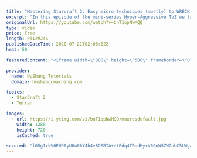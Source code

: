 ```yaml
---
title: "Mastering Starcraft 2: Easy micro techniques (mostly) to WRECK zergs"
excerpt: "In this episode of the mini-series Hyper-Aggressive TvZ we take a look at some micro techniques you can use in your own games to significantly improve the performance of your army. Just don't forget to macro xD  Mastering Starcraft 2: Easy micro techniques (mostly) to WRECK zergs #StarCraft2 #Terran"
originalUrl: https://youtube.com/watch?v=bnT1opNwMQQ
type: video
price: Free
length: PT12M24S
publishedDateTime: 2020-07-21T02:06:02Z
heat: 50

featuredContent: "<iframe width=\"800\" height=\"500\" frameborder=\"0\" src=\"https://www.youtube.com/embed/bnT1opNwMQQ\" allow=\"accelerometer; autoplay; encrypted-media; gyroscope; picture-in-picture\" allowfullscreen></iframe>"

provider:
  name: HuShang Tutorials
  domain: hushangcoaching.com

topics:
  - StarCraft 2
  - Terran

images:
  - url: https://i.ytimg.com/vi/bnT1opNwMQQ/maxresdefault.jpg
    width: 1280
    height: 720
    isCached: true

secured: "l65g1rkV6PU90yUUo06Y4h4vBOSBIA+dtPdq4TRndMyrV6QoW5ZW2hbC5UWga5o3t6Ghe1WTUzkFwIFNkIergZPnNpbgEfBGNbNYSySDj5UcnZKtUZcx0NHxEgjmuj7wno1Yoj0RD2/lVZCmmWB+j0FrDJOnTBVFpaqrgZtVxbz+QfUjePGEd6+Om3wM5B4xIS2Sbuo1bgXdYSPhJkEJEsaYtxnIllhHKqYXJQqWjbBHEz/bk3SxrTKXI3V4t+GKhQVNmapSt2nfmDXcuKl8Br77TxH3BXeVugKh88ixRQhQIyohoqhOfmTs7hNBka50MuaXvrwfTHg3F04Xe+0BCUm3urtXL4NJkDWaq1ZaT2sPQ7BWvllD5sOEFKRMTyXuDDXPELFGWBtMcN7x0/CrFBE4t75Ch6Eco1f1SwdhuJo=;7y4wwfBgejmVTrQDCQdoOA=="
---
```


